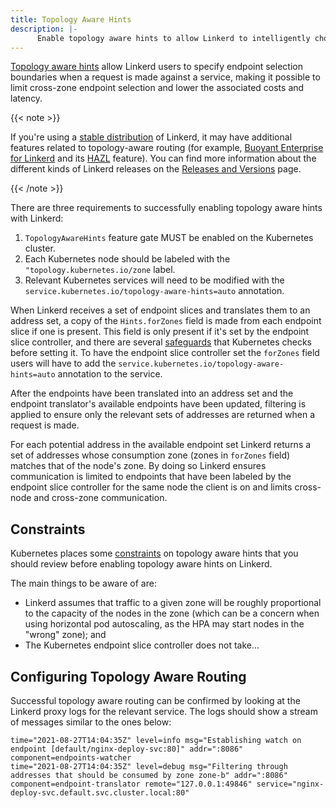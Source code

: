 ```yaml
---
title: Topology Aware Hints
description: |-
      Enable topology aware hints to allow Linkerd to intelligently choose same-zone endpoints
---
```


[Topology aware hints](../../features/topology-aware-hints/) allow Linkerd users
to specify endpoint selection boundaries when a request is made against a
service, making it possible to limit cross-zone endpoint selection and lower
the associated costs and latency.

{{< note >}}

If you're using a [stable distribution](/releases/) of Linkerd, it may have
additional features related to topology-aware routing (for example, <a
href="https://buoyant.io/linkerd-enterprise/">Buoyant Enterprise for
Linkerd</a> and its <a
href="https://docs.buoyant.io/buoyant-enterprise-linkerd/latest/features/hazl/">HAZL</a>
feature). You can find more information about the different kinds of Linkerd
releases on the [Releases and Versions](/releases/) page.

{{< /note >}}

There are three requirements to successfully enabling topology aware hints with Linkerd:

1. `TopologyAwareHints` feature gate MUST be enabled on the Kubernetes
   cluster.
2. Each Kubernetes node should be labeled with the
   `"topology.kubernetes.io/zone` label.
3. Relevant Kubernetes services will need to be modified with the
   `service.kubernetes.io/topology-aware-hints=auto` annotation.

When Linkerd receives a set of endpoint slices and translates them to an
address set, a copy of the `Hints.forZones` field is made from each endpoint
slice if one is present. This field is only present if it's set by the
endpoint slice controller, and there are several
[safeguards][topology-aware-hints-safeguards] that Kubernetes checks before
setting it. To have the endpoint slice controller set the `forZones` field
users will have to add the `service.kubernetes.io/topology-aware-hints=auto`
annotation to the service.

After the endpoints have been translated into an address set and the endpoint
translator's available endpoints have been updated, filtering is applied to
ensure only the relevant sets of addresses are returned when a request is
made.

For each potential address in the available endpoint set Linkerd returns a set
of addresses whose consumption zone (zones in `forZones` field) matches that
of the node's zone. By doing so Linkerd ensures communication is limited to
endpoints that have been labeled by the endpoint slice controller for the same
node the client is on and limits cross-node and cross-zone communication.

## Constraints

Kubernetes places some [constraints][topology-aware-hints-constraints] on
topology aware hints that you should review before enabling topology aware
hints on Linkerd.

The main things to be aware of are:

- Linkerd assumes that traffic to a given zone will be roughly proportional to
  the capacity of the nodes in the zone (which can be a concern when using
  horizontal pod autoscaling, as the HPA may start nodes in the "wrong" zone);
  and
- The Kubernetes endpoint slice controller does not take...

## Configuring Topology Aware Routing

Successful topology aware routing can be confirmed by looking at the Linkerd
proxy logs for the relevant service. The logs should show a stream of messages
similar to the ones below:

```text
time="2021-08-27T14:04:35Z" level=info msg="Establishing watch on endpoint [default/nginx-deploy-svc:80]" addr=":8086" component=endpoints-watcher
time="2021-08-27T14:04:35Z" level=debug msg="Filtering through addresses that should be consumed by zone zone-b" addr=":8086" component=endpoint-translator remote="127.0.0.1:49846" service="nginx-deploy-svc.default.svc.cluster.local:80"
```

[topology-aware-hints-safeguards]: https://kubernetes.io/docs/concepts/services-networking/topology-aware-hints/#safeguards
[topology-aware-hints-constraints]: https://kubernetes.io/docs/concepts/services-networking/topology-aware-hints/#constraints
